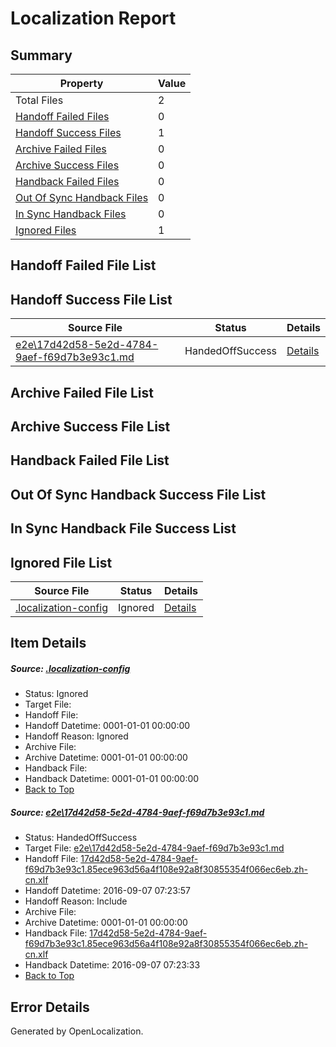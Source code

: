 # <a name='report-top'></a> Localization Report

## Summary
 Property | Value 
 -------- | ----- 
 Total Files | 2
[ Handoff Failed Files ](#handoff-failed-list)| 0
[ Handoff Success Files ](#handoff-success-list)| 1
[ Archive Failed Files ](#archive-failed-list)| 0
[ Archive Success Files ](#archive-success-list)| 0
[ Handback Failed Files ](#handback-failed-list)| 0
[ Out Of Sync Handback Files ](#outofsync-handback-success-list)| 0
[ In Sync Handback Files ](#insync-handback-success-list)| 0
[ Ignored Files ](#ignored-list)| 1

## <a name='handoff-failed-list'></a> Handoff Failed File List

## <a name='handoff-success-list'></a> Handoff Success File List
 Source File | Status | Details 
 ----------- | ------ | ------- 
 [e2e\17d42d58-5e2d-4784-9aef-f69d7b3e93c1.md](https://github.com/OpenLocalizationTestOrg/ol-test0/blob/e19e0144ef9c1ec4d14dbbca949f529d05e78f4c/e2e/17d42d58-5e2d-4784-9aef-f69d7b3e93c1.md) | HandedOffSuccess | [Details](#0b35dd5e2d4f79c1f84f7c66104a6226595f7f691)

## <a name='archive-failed-list'></a> Archive Failed File List

## <a name='archive-success-list'></a> Archive Success File List

## <a name='handback-failed-list'></a> Handback Failed File List

## <a name='outofsync-handback-success-list'></a> Out Of Sync Handback Success File List

## <a name='insync-handback-success-list'></a> In Sync Handback File Success List

## <a name='ignored-list'></a> Ignored File List
 Source File | Status | Details 
 ----------- | ------ | ------- 
 [.localization-config](https://github.com/OpenLocalizationTestOrg/ol-test0/blob/e19e0144ef9c1ec4d14dbbca949f529d05e78f4c/.localization-config) | Ignored | [Details](#3d4f252ac210baf56311d7e97dcc2db10974dbd20)

## Item Details
##### <a name='3d4f252ac210baf56311d7e97dcc2db10974dbd20'></a> Source: [.localization-config](https://github.com/OpenLocalizationTestOrg/ol-test0/blob/e19e0144ef9c1ec4d14dbbca949f529d05e78f4c/.localization-config)
* Status: Ignored
* Target File: 
* Handoff File: 
* Handoff Datetime: 0001-01-01 00:00:00
* Handoff Reason: Ignored
* Archive File: 
* Archive Datetime: 0001-01-01 00:00:00
* Handback File: 
* Handback Datetime: 0001-01-01 00:00:00
* [Back to Top](#report-top)

##### <a name='0b35dd5e2d4f79c1f84f7c66104a6226595f7f691'></a> Source: [e2e\17d42d58-5e2d-4784-9aef-f69d7b3e93c1.md](https://github.com/OpenLocalizationTestOrg/ol-test0/blob/e19e0144ef9c1ec4d14dbbca949f529d05e78f4c/e2e/17d42d58-5e2d-4784-9aef-f69d7b3e93c1.md)
* Status: HandedOffSuccess
* Target File: [e2e\17d42d58-5e2d-4784-9aef-f69d7b3e93c1.md](https://github.com/OpenLocalizationTestOrg/ol-test0-zhcn/blob/1545fb7deb65df27dec3357293ee7b5f6ebb26e0/e2e/17d42d58-5e2d-4784-9aef-f69d7b3e93c1.md)
* Handoff File: [17d42d58-5e2d-4784-9aef-f69d7b3e93c1.85ece963d56a4f108e92a8f30855354f066ec6eb.zh-cn.xlf](https://github.com/OpenLocalizationTestOrg/ol-test0-handoff/blob/ea5124f99f5ae2afd4a1faa66299f1cd959fb943/ol-handoff/OpenLocalizationTestOrg/ol-test0-zhcn/ci/ht/17d42d58-5e2d-4784-9aef-f69d7b3e93c1.85ece963d56a4f108e92a8f30855354f066ec6eb.zh-cn.xlf)
* Handoff Datetime: 2016-09-07 07:23:57
* Handoff Reason: Include
* Archive File: 
* Archive Datetime: 0001-01-01 00:00:00
* Handback File: [17d42d58-5e2d-4784-9aef-f69d7b3e93c1.85ece963d56a4f108e92a8f30855354f066ec6eb.zh-cn.xlf](https://github.com/OpenLocalizationTestOrg/ol-test0-handback/blob/4cb4be1acd582fd1202e28fdcca47155ac544c38/ol-handback/OpenLocalizationTestOrg/ol-test0-zhcn/ci/ht/17d42d58-5e2d-4784-9aef-f69d7b3e93c1.85ece963d56a4f108e92a8f30855354f066ec6eb.zh-cn.xlf)
* Handback Datetime: 2016-09-07 07:23:33
* [Back to Top](#report-top)


## Error Details

Generated by OpenLocalization.
